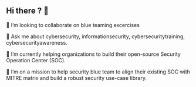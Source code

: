 ## Hi there ? 👋

<!--
**open-source-techie/open-source-techie** is a ✨ _special_ ✨ repository because its `README.md` (this file) appears on your GitHub profile.

Here are some ideas to get you started:

- 🔭 I’m currently working on ...
- 🌱 I’m currently learning ...
- 👯 I’m looking to collaborate on ...
- 🤔 I’m looking for help with ...
- 💬 Ask me about ...
- 📫 How to reach me: ...
- 😄 Pronouns: ...
- ⚡ Fun fact: ...
-->
👯 I’m looking to collaborate on blue teaming excercises

💬  Ask me about cybersecurity, informationsecurity, cybersecuritytraining, cybersecurityawareness.

🌱 I’m currently helping organizations to build their open-source Security Operation Center (SOC).

🔭 I’m on a mission to help security blue team to align their existing SOC with MITRE matrix and build a robust security use-case library.
